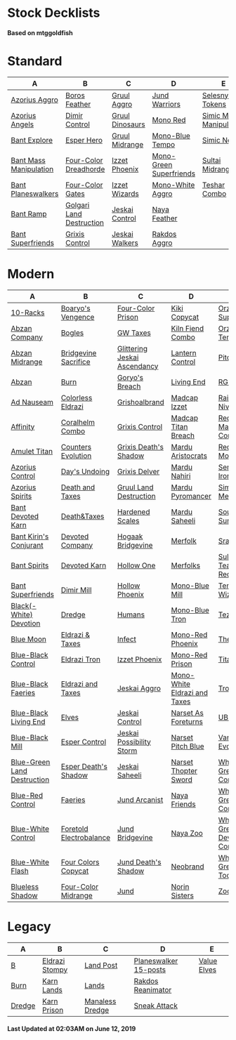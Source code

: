 # Stock Decklists
#### Based on mtggoldfish


# Standard

|                                       A                                        |                                         B                                          |                                C                                 |                                        D                                         |                                        E                                         |
|--------------------------------------------------------------------------------|------------------------------------------------------------------------------------|------------------------------------------------------------------|----------------------------------------------------------------------------------|----------------------------------------------------------------------------------|
|[Azorius Aggro](./mtggoldfish/Standard/decks/Azorius_Aggro.md)                  |[Boros Feather](./mtggoldfish/Standard/decks/Boros_Feather.md)                      |[Gruul Aggro](./mtggoldfish/Standard/decks/Gruul_Aggro.md)        |[Jund Warriors](./mtggoldfish/Standard/decks/Jund_Warriors.md)                    |[Selesnya Tokens](./mtggoldfish/Standard/decks/Selesnya_Tokens.md)                |
|[Azorius Angels](./mtggoldfish/Standard/decks/Azorius_Angels.md)                |[Dimir Control](./mtggoldfish/Standard/decks/Dimir_Control.md)                      |[Gruul Dinosaurs](./mtggoldfish/Standard/decks/Gruul_Dinosaurs.md)|[Mono Red](./mtggoldfish/Standard/decks/Mono_Red.md)                              |[Simic Mass Manipulation](./mtggoldfish/Standard/decks/Simic_Mass_Manipulation.md)|
|[Bant Explore](./mtggoldfish/Standard/decks/Bant_Explore.md)                    |[Esper Hero](./mtggoldfish/Standard/decks/Esper_Hero.md)                            |[Gruul Midrange](./mtggoldfish/Standard/decks/Gruul_Midrange.md)  |[Mono-Blue Tempo](./mtggoldfish/Standard/decks/Mono-Blue_Tempo.md)                |[Simic Nexus](./mtggoldfish/Standard/decks/Simic_Nexus.md)                        |
|[Bant Mass Manipulation](./mtggoldfish/Standard/decks/Bant_Mass_Manipulation.md)|[Four-Color Dreadhorde](./mtggoldfish/Standard/decks/Four-Color_Dreadhorde.md)      |[Izzet Phoenix](./mtggoldfish/Standard/decks/Izzet_Phoenix.md)    |[Mono-Green Superfriends](./mtggoldfish/Standard/decks/Mono-Green_Superfriends.md)|[Sultai Midrange](./mtggoldfish/Standard/decks/Sultai_Midrange.md)                |
|[Bant Planeswalkers](./mtggoldfish/Standard/decks/Bant_Planeswalkers.md)        |[Four-Color Gates](./mtggoldfish/Standard/decks/Four-Color_Gates.md)                |[Izzet Wizards](./mtggoldfish/Standard/decks/Izzet_Wizards.md)    |[Mono-White Aggro](./mtggoldfish/Standard/decks/Mono-White_Aggro.md)              |[Teshar Combo](./mtggoldfish/Standard/decks/Teshar_Combo.md)                      |
|[Bant Ramp](./mtggoldfish/Standard/decks/Bant_Ramp.md)                          |[Golgari Land Destruction](./mtggoldfish/Standard/decks/Golgari_Land_Destruction.md)|[Jeskai Control](./mtggoldfish/Standard/decks/Jeskai_Control.md)  |[Naya Feather](./mtggoldfish/Standard/decks/Naya_Feather.md)                      |                                                                                  |
|[Bant Superfriends](./mtggoldfish/Standard/decks/Bant_Superfriends.md)          |[Grixis Control](./mtggoldfish/Standard/decks/Grixis_Control.md)                    |[Jeskai Walkers](./mtggoldfish/Standard/decks/Jeskai_Walkers.md)  |[Rakdos Aggro](./mtggoldfish/Standard/decks/Rakdos_Aggro.md)                      |                                                                                  |


# Modern

|                                           A                                            |                                       B                                        |                                            C                                             |                                            D                                             |                                           E                                            |
|----------------------------------------------------------------------------------------|--------------------------------------------------------------------------------|------------------------------------------------------------------------------------------|------------------------------------------------------------------------------------------|----------------------------------------------------------------------------------------|
|[10-Racks](./mtggoldfish/Modern/decks/10-Racks.md)                                      |[Boaryo's Vengence](./mtggoldfish/Modern/decks/Boaryo's_Vengence.md)            |[Four-Color Prison](./mtggoldfish/Modern/decks/Four-Color_Prison.md)                      |[Kiki Copycat](./mtggoldfish/Modern/decks/Kiki_Copycat.md)                                |[Orzhov Superfriends](./mtggoldfish/Modern/decks/Orzhov_Superfriends.md)                |
|[Abzan Company](./mtggoldfish/Modern/decks/Abzan_Company.md)                            |[Bogles](./mtggoldfish/Modern/decks/Bogles.md)                                  |[GW Taxes](./mtggoldfish/Modern/decks/GW_Taxes.md)                                        |[Kiln Fiend Combo](./mtggoldfish/Modern/decks/Kiln_Fiend_Combo.md)                        |[Orzhov Tempo](./mtggoldfish/Modern/decks/Orzhov_Tempo.md)                              |
|[Abzan Midrange](./mtggoldfish/Modern/decks/Abzan_Midrange.md)                          |[Bridgevine Sacrifice](./mtggoldfish/Modern/decks/Bridgevine_Sacrifice.md)      |[Glittering Jeskai Ascendancy](./mtggoldfish/Modern/decks/Glittering_Jeskai_Ascendancy.md)|[Lantern Control](./mtggoldfish/Modern/decks/Lantern_Control.md)                          |[Pitch Blue](./mtggoldfish/Modern/decks/Pitch_Blue.md)                                  |
|[Abzan](./mtggoldfish/Modern/decks/Abzan.md)                                            |[Burn](./mtggoldfish/Modern/decks/Burn.md)                                      |[Goryo's Breach](./mtggoldfish/Modern/decks/Goryo's_Breach.md)                            |[Living End](./mtggoldfish/Modern/decks/Living_End.md)                                    |[RG Eldrazi](./mtggoldfish/Modern/decks/RG_Eldrazi.md)                                  |
|[Ad Nauseam](./mtggoldfish/Modern/decks/Ad_Nauseam.md)                                  |[Colorless Eldrazi](./mtggoldfish/Modern/decks/Colorless_Eldrazi.md)            |[Grishoalbrand](./mtggoldfish/Modern/decks/Grishoalbrand.md)                              |[Madcap Izzet](./mtggoldfish/Modern/decks/Madcap_Izzet.md)                                |[Rainbow Niv-Mizzet](./mtggoldfish/Modern/decks/Rainbow_Niv-Mizzet.md)                  |
|[Affinity](./mtggoldfish/Modern/decks/Affinity.md)                                      |[Coralhelm Combo](./mtggoldfish/Modern/decks/Coralhelm_Combo.md)                |[Grixis Control](./mtggoldfish/Modern/decks/Grixis_Control.md)                            |[Madcap Titan Breach](./mtggoldfish/Modern/decks/Madcap_Titan_Breach.md)                  |[Red-Green Madcap Control](./mtggoldfish/Modern/decks/Red-Green_Madcap_Control.md)      |
|[Amulet Titan](./mtggoldfish/Modern/decks/Amulet_Titan.md)                              |[Counters Evolution](./mtggoldfish/Modern/decks/Counters_Evolution.md)          |[Grixis Death's Shadow](./mtggoldfish/Modern/decks/Grixis_Death's_Shadow.md)              |[Mardu Aristocrats](./mtggoldfish/Modern/decks/Mardu_Aristocrats.md)                      |[Red-Green Monsters](./mtggoldfish/Modern/decks/Red-Green_Monsters.md)                  |
|[Azorius Control](./mtggoldfish/Modern/decks/Azorius_Control.md)                        |[Day's Undoing](./mtggoldfish/Modern/decks/Day's_Undoing.md)                    |[Grixis Delver](./mtggoldfish/Modern/decks/Grixis_Delver.md)                              |[Mardu Nahiri](./mtggoldfish/Modern/decks/Mardu_Nahiri.md)                                |[Semblance Ironworks](./mtggoldfish/Modern/decks/Semblance_Ironworks.md)                |
|[Azorius Spirits](./mtggoldfish/Modern/decks/Azorius_Spirits.md)                        |[Death and Taxes](./mtggoldfish/Modern/decks/Death_and_Taxes.md)                |[Gruul Land Destruction](./mtggoldfish/Modern/decks/Gruul_Land_Destruction.md)            |[Mardu Pyromancer](./mtggoldfish/Modern/decks/Mardu_Pyromancer.md)                        |[Simic Merfolks](./mtggoldfish/Modern/decks/Simic_Merfolks.md)                          |
|[Bant Devoted Karn](./mtggoldfish/Modern/decks/Bant_Devoted_Karn.md)                    |[Death&amp;Taxes](./mtggoldfish/Modern/decks/Death&amp;Taxes.md)                |[Hardened Scales](./mtggoldfish/Modern/decks/Hardened_Scales.md)                          |[Mardu Saheeli](./mtggoldfish/Modern/decks/Mardu_Saheeli.md)                              |[Soulflayer Surprise](./mtggoldfish/Modern/decks/Soulflayer_Surprise.md)                |
|[Bant Kirin's Conjurant](./mtggoldfish/Modern/decks/Bant_Kirin's_Conjurant.md)          |[Devoted Company](./mtggoldfish/Modern/decks/Devoted_Company.md)                |[Hogaak Bridgevine](./mtggoldfish/Modern/decks/Hogaak_Bridgevine.md)                      |[Merfolk](./mtggoldfish/Modern/decks/Merfolk.md)                                          |[Sram-O's](./mtggoldfish/Modern/decks/Sram-O's.md)                                      |
|[Bant Spirits](./mtggoldfish/Modern/decks/Bant_Spirits.md)                              |[Devoted Karn](./mtggoldfish/Modern/decks/Devoted_Karn.md)                      |[Hollow One](./mtggoldfish/Modern/decks/Hollow_One.md)                                    |[Merfolks](./mtggoldfish/Modern/decks/Merfolks.md)                                        |[Sultai Teaching Reclamation](./mtggoldfish/Modern/decks/Sultai_Teaching_Reclamation.md)|
|[Bant Superfriends](./mtggoldfish/Modern/decks/Bant_Superfriends.md)                    |[Dimir Mill](./mtggoldfish/Modern/decks/Dimir_Mill.md)                          |[Hollow Phoenix](./mtggoldfish/Modern/decks/Hollow_Phoenix.md)                            |[Mono-Blue Mill](./mtggoldfish/Modern/decks/Mono-Blue_Mill.md)                            |[Temur Wizards](./mtggoldfish/Modern/decks/Temur_Wizards.md)                            |
|[Black(-White) Devotion](./mtggoldfish/Modern/decks/Black(-White)_Devotion.md)          |[Dredge](./mtggoldfish/Modern/decks/Dredge.md)                                  |[Humans](./mtggoldfish/Modern/decks/Humans.md)                                            |[Mono-Blue Tron](./mtggoldfish/Modern/decks/Mono-Blue_Tron.md)                            |[Tezzerator](./mtggoldfish/Modern/decks/Tezzerator.md)                                  |
|[Blue Moon](./mtggoldfish/Modern/decks/Blue_Moon.md)                                    |[Eldrazi & Taxes](./mtggoldfish/Modern/decks/Eldrazi_&_Taxes.md)                |[Infect](./mtggoldfish/Modern/decks/Infect.md)                                            |[Mono-Red Phoenix](./mtggoldfish/Modern/decks/Mono-Red_Phoenix.md)                        |[The Rock](./mtggoldfish/Modern/decks/The_Rock.md)                                      |
|[Blue-Black Control](./mtggoldfish/Modern/decks/Blue-Black_Control.md)                  |[Eldrazi Tron](./mtggoldfish/Modern/decks/Eldrazi_Tron.md)                      |[Izzet Phoenix](./mtggoldfish/Modern/decks/Izzet_Phoenix.md)                              |[Mono-Red Prison](./mtggoldfish/Modern/decks/Mono-Red_Prison.md)                          |[TitanShift](./mtggoldfish/Modern/decks/TitanShift.md)                                  |
|[Blue-Black Faeries](./mtggoldfish/Modern/decks/Blue-Black_Faeries.md)                  |[Eldrazi and Taxes](./mtggoldfish/Modern/decks/Eldrazi_and_Taxes.md)            |[Jeskai Aggro](./mtggoldfish/Modern/decks/Jeskai_Aggro.md)                                |[Mono-White Eldrazi and Taxes](./mtggoldfish/Modern/decks/Mono-White_Eldrazi_and_Taxes.md)|[Tron](./mtggoldfish/Modern/decks/Tron.md)                                              |
|[Blue-Black Living End](./mtggoldfish/Modern/decks/Blue-Black_Living_End.md)            |[Elves](./mtggoldfish/Modern/decks/Elves.md)                                    |[Jeskai Control](./mtggoldfish/Modern/decks/Jeskai_Control.md)                            |[Narset As Foreturns](./mtggoldfish/Modern/decks/Narset_As_Foreturns.md)                  |[UBRG](./mtggoldfish/Modern/decks/UBRG.md)                                              |
|[Blue-Black Mill](./mtggoldfish/Modern/decks/Blue-Black_Mill.md)                        |[Esper Control](./mtggoldfish/Modern/decks/Esper_Control.md)                    |[Jeskai Possibility Storm](./mtggoldfish/Modern/decks/Jeskai_Possibility_Storm.md)        |[Narset Pitch Blue](./mtggoldfish/Modern/decks/Narset_Pitch_Blue.md)                      |[Vannifar Evolution](./mtggoldfish/Modern/decks/Vannifar_Evolution.md)                  |
|[Blue-Green Land Destruction](./mtggoldfish/Modern/decks/Blue-Green_Land_Destruction.md)|[Esper Death's Shadow](./mtggoldfish/Modern/decks/Esper_Death's_Shadow.md)      |[Jeskai Saheeli](./mtggoldfish/Modern/decks/Jeskai_Saheeli.md)                            |[Narset Thopter Sword](./mtggoldfish/Modern/decks/Narset_Thopter_Sword.md)                |[White-Green Company](./mtggoldfish/Modern/decks/White-Green_Company.md)                |
|[Blue-Red Control](./mtggoldfish/Modern/decks/Blue-Red_Control.md)                      |[Faeries](./mtggoldfish/Modern/decks/Faeries.md)                                |[Jund Arcanist](./mtggoldfish/Modern/decks/Jund_Arcanist.md)                              |[Naya Friends](./mtggoldfish/Modern/decks/Naya_Friends.md)                                |[White-Green Control](./mtggoldfish/Modern/decks/White-Green_Control.md)                |
|[Blue-White Control](./mtggoldfish/Modern/decks/Blue-White_Control.md)                  |[Foretold Electrobalance](./mtggoldfish/Modern/decks/Foretold_Electrobalance.md)|[Jund Bridgevine](./mtggoldfish/Modern/decks/Jund_Bridgevine.md)                          |[Naya Zoo](./mtggoldfish/Modern/decks/Naya_Zoo.md)                                        |[White-Green Devoted Company](./mtggoldfish/Modern/decks/White-Green_Devoted_Company.md)|
|[Blue-White Flash](./mtggoldfish/Modern/decks/Blue-White_Flash.md)                      |[Four Colors Copycat](./mtggoldfish/Modern/decks/Four_Colors_Copycat.md)        |[Jund Death's Shadow](./mtggoldfish/Modern/decks/Jund_Death's_Shadow.md)                  |[Neobrand](./mtggoldfish/Modern/decks/Neobrand.md)                                        |[White-Green Toolbox](./mtggoldfish/Modern/decks/White-Green_Toolbox.md)                |
|[Blueless Shadow](./mtggoldfish/Modern/decks/Blueless_Shadow.md)                        |[Four-Color Midrange](./mtggoldfish/Modern/decks/Four-Color_Midrange.md)        |[Jund](./mtggoldfish/Modern/decks/Jund.md)                                                |[Norin Sisters](./mtggoldfish/Modern/decks/Norin_Sisters.md)                              |[Zoo Burn](./mtggoldfish/Modern/decks/Zoo_Burn.md)                                      |


# Legacy

|                      A                       |                              B                               |                               C                                |                                     D                                      |                           E                            |
|----------------------------------------------|--------------------------------------------------------------|----------------------------------------------------------------|----------------------------------------------------------------------------|--------------------------------------------------------|
|[B](./mtggoldfish/Legacy/decks/B.md)          |[Eldrazi Stompy](./mtggoldfish/Legacy/decks/Eldrazi_Stompy.md)|[Land Post](./mtggoldfish/Legacy/decks/Land_Post.md)            |[Planeswalker 15-posts](./mtggoldfish/Legacy/decks/Planeswalker_15-posts.md)|[Value Elves](./mtggoldfish/Legacy/decks/Value_Elves.md)|
|[Burn](./mtggoldfish/Legacy/decks/Burn.md)    |[Karn Lands](./mtggoldfish/Legacy/decks/Karn_Lands.md)        |[Lands](./mtggoldfish/Legacy/decks/Lands.md)                    |[Rakdos Reanimator](./mtggoldfish/Legacy/decks/Rakdos_Reanimator.md)        |                                                        |
|[Dredge](./mtggoldfish/Legacy/decks/Dredge.md)|[Karn Prison](./mtggoldfish/Legacy/decks/Karn_Prison.md)      |[Manaless Dredge](./mtggoldfish/Legacy/decks/Manaless_Dredge.md)|[Sneak Attack](./mtggoldfish/Legacy/decks/Sneak_Attack.md)                  |                                                        |



#### Last Updated at 02:03AM on June 12, 2019